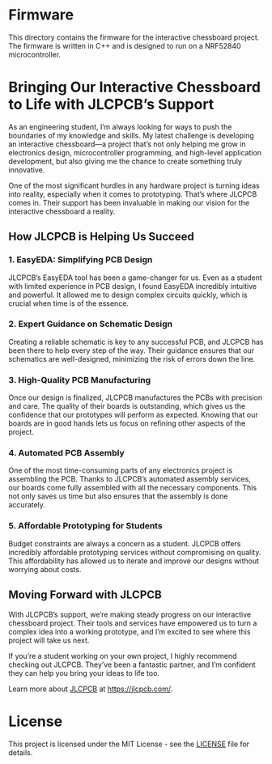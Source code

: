 # Firmware

This directory contains the firmware for the interactive chessboard project. The firmware is written in C++ and is designed to run on a NRF52840 microcontroller.

# Bringing Our Interactive Chessboard to Life with JLCPCB’s Support

As an engineering student, I’m always looking for ways to push the boundaries of my knowledge and skills. My latest challenge is developing an interactive chessboard—a project that’s not only helping me grow in electronics design, microcontroller programming, and high-level application development, but also giving me the chance to create something truly innovative.

One of the most significant hurdles in any hardware project is turning ideas into reality, especially when it comes to prototyping. That’s where JLCPCB comes in. Their support has been invaluable in making our vision for the interactive chessboard a reality.

## How JLCPCB is Helping Us Succeed

### 1. EasyEDA: Simplifying PCB Design

JLCPCB’s EasyEDA tool has been a game-changer for us. Even as a student with limited experience in PCB design, I found EasyEDA incredibly intuitive and powerful. It allowed me to design complex circuits quickly, which is crucial when time is of the essence.

### 2. Expert Guidance on Schematic Design

Creating a reliable schematic is key to any successful PCB, and JLCPCB has been there to help every step of the way. Their guidance ensures that our schematics are well-designed, minimizing the risk of errors down the line.

### 3. High-Quality PCB Manufacturing

Once our design is finalized, JLCPCB manufactures the PCBs with precision and care. The quality of their boards is outstanding, which gives us the confidence that our prototypes will perform as expected. Knowing that our boards are in good hands lets us focus on refining other aspects of the project.

### 4. Automated PCB Assembly

One of the most time-consuming parts of any electronics project is assembling the PCB. Thanks to JLCPCB’s automated assembly services, our boards come fully assembled with all the necessary components. This not only saves us time but also ensures that the assembly is done accurately.

### 5. Affordable Prototyping for Students

Budget constraints are always a concern as a student. JLCPCB offers incredibly affordable prototyping services without compromising on quality. This affordability has allowed us to iterate and improve our designs without worrying about costs.

## Moving Forward with JLCPCB

With JLCPCB’s support, we’re making steady progress on our interactive chessboard project. Their tools and services have empowered us to turn a complex idea into a working prototype, and I’m excited to see where this project will take us next.

If you’re a student working on your own project, I highly recommend checking out JLCPCB. They’ve been a fantastic partner, and I’m confident they can help you bring your ideas to life too.

Learn more about [JLCPCB](https://jlcpcb.com/) at https://jlcpcb.com/.

# License

This project is licensed under the MIT License - see the [LICENSE](LICENSE) file for details.
